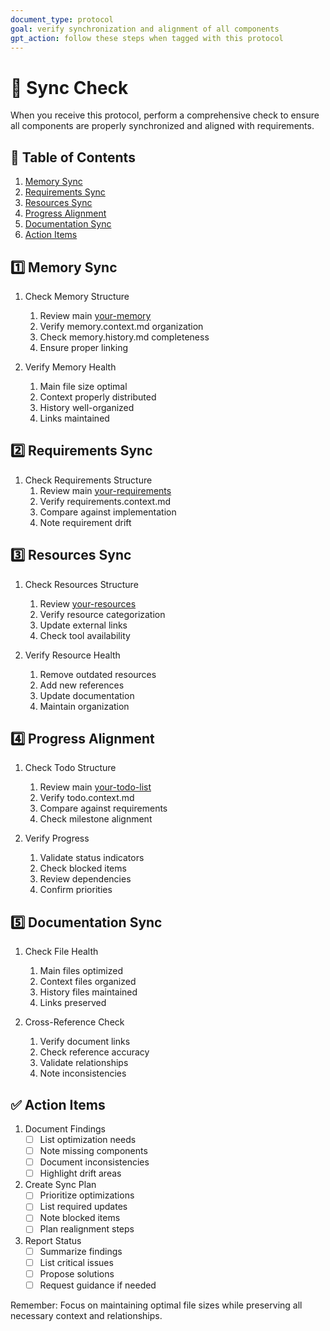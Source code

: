 ```yaml
---
document_type: protocol
goal: verify synchronization and alignment of all components
gpt_action: follow these steps when tagged with this protocol
---
```


# 🔄 Sync Check

When you receive this protocol, perform a comprehensive check to ensure all components are properly synchronized and aligned with requirements.

## 📑 Table of Contents
1. [Memory Sync](#1️⃣-memory-sync)
2. [Requirements Sync](#2️⃣-requirements-sync)
3. [Resources Sync](#3️⃣-resources-sync)
4. [Progress Alignment](#4️⃣-progress-alignment)
5. [Documentation Sync](#5️⃣-documentation-sync)
6. [Action Items](#-action-items)

## 1️⃣ Memory Sync

1. Check Memory Structure
   1. Review main [your-memory](your-memory.md)
   2. Verify memory.context.md organization
   3. Check memory.history.md completeness
   4. Ensure proper linking

2. Verify Memory Health
   1. Main file size optimal
   2. Context properly distributed
   3. History well-organized
   4. Links maintained

## 2️⃣ Requirements Sync

1. Check Requirements Structure
   1. Review main [your-requirements](your-requirements.md)
   2. Verify requirements.context.md
   3. Compare against implementation
   4. Note requirement drift

## 3️⃣ Resources Sync

1. Check Resources Structure
   1. Review [your-resources](your-resources.md)
   2. Verify resource categorization
   3. Update external links
   4. Check tool availability

2. Verify Resource Health
   1. Remove outdated resources
   2. Add new references
   3. Update documentation
   4. Maintain organization

## 4️⃣ Progress Alignment

1. Check Todo Structure
   1. Review main [your-todo-list](your-todo-list.md)
   2. Verify todo.context.md
   3. Compare against requirements
   4. Check milestone alignment

2. Verify Progress
   1. Validate status indicators
   2. Check blocked items
   3. Review dependencies
   4. Confirm priorities

## 5️⃣ Documentation Sync

1. Check File Health
   1. Main files optimized
   2. Context files organized
   3. History files maintained
   4. Links preserved

2. Cross-Reference Check
   1. Verify document links
   2. Check reference accuracy
   3. Validate relationships
   4. Note inconsistencies

## ✅ Action Items

1. Document Findings
   - [ ] List optimization needs
   - [ ] Note missing components
   - [ ] Document inconsistencies
   - [ ] Highlight drift areas

2. Create Sync Plan
   - [ ] Prioritize optimizations
   - [ ] List required updates
   - [ ] Note blocked items
   - [ ] Plan realignment steps

3. Report Status
   - [ ] Summarize findings
   - [ ] List critical issues
   - [ ] Propose solutions
   - [ ] Request guidance if needed

Remember: Focus on maintaining optimal file sizes while preserving all necessary context and relationships. 